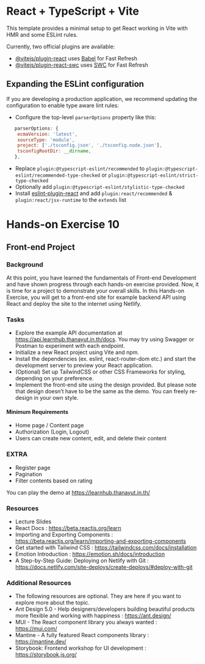 # React + TypeScript + Vite

This template provides a minimal setup to get React working in Vite with HMR and some ESLint rules.

Currently, two official plugins are available:

- [@vitejs/plugin-react](https://github.com/vitejs/vite-plugin-react/blob/main/packages/plugin-react/README.md) uses [Babel](https://babeljs.io/) for Fast Refresh
- [@vitejs/plugin-react-swc](https://github.com/vitejs/vite-plugin-react-swc) uses [SWC](https://swc.rs/) for Fast Refresh

## Expanding the ESLint configuration

If you are developing a production application, we recommend updating the configuration to enable type aware lint rules:

- Configure the top-level `parserOptions` property like this:

```js
   parserOptions: {
    ecmaVersion: 'latest',
    sourceType: 'module',
    project: ['./tsconfig.json', './tsconfig.node.json'],
    tsconfigRootDir: __dirname,
   },
```

- Replace `plugin:@typescript-eslint/recommended` to `plugin:@typescript-eslint/recommended-type-checked` or `plugin:@typescript-eslint/strict-type-checked`
- Optionally add `plugin:@typescript-eslint/stylistic-type-checked`
- Install [eslint-plugin-react](https://github.com/jsx-eslint/eslint-plugin-react) and add `plugin:react/recommended` & `plugin:react/jsx-runtime` to the `extends` list


# Hands-on Exercise 10
## Front-end Project
### Background
At this point, you have learned the fundamentals of Front-end Development and have shown progress through each hands-on exercise provided. Now, it is time for a project to demonstrate your overall skills. In this Hands-on Exercise, you will get to a front-end site for example backend API using React and deploy the site to the internet using Netlify.

### Tasks
- Explore the example API documentation at https://api.learnhub.thanayut.in.th/docs. You may try using Swagger or Postman to experiment with each endpoint.
- Initialize a new React project using Vite and npm.
- Install the dependencies (ex. eslint, react-router-dom etc.) and start the development server to preview your React application.
- (Optional) Set up TailwindCSS or other CSS Frameworks for styling, depending on your preference.
- Implement the front-end site using the design provided. But please note that design doesn’t have to be the same as the demo. You can freely re-design in your own style.

#### Minimum Requirements
- Home page / Content page
- Authorization (Login, Logout)
- Users can create new content, edit, and delete their content

### EXTRA
- Register page
- Pagination
- Filter contents based on rating

You can play the demo at https://learnhub.thanayut.in.th/

### Resources
- Lecture Slides
- React Docs : https://beta.reactjs.org/learn
- Importing and Exporting Components : https://beta.reactjs.org/learn/importing-and-exporting-components
- Get started with Tailwind CSS : https://tailwindcss.com/docs/installation
- Emotion Introduction : https://emotion.sh/docs/introduction
- A Step-by-Step Guide: Deploying on Netlify with Git : https://docs.netlify.com/site-deploys/create-deploys/#deploy-with-git

### Additional Resources
- The following resources are optional. They are here if you want to explore more about the topic.
- Ant Design 5.0 - Help designers/developers building beautiful products more flexible and working with happiness : https://ant.design/
- MUI - The React component library you always wanted : https://mui.com/
- Mantine - A fully featured React components library : https://mantine.dev/
- Storybook: Frontend workshop for UI development : https://storybook.js.org/

